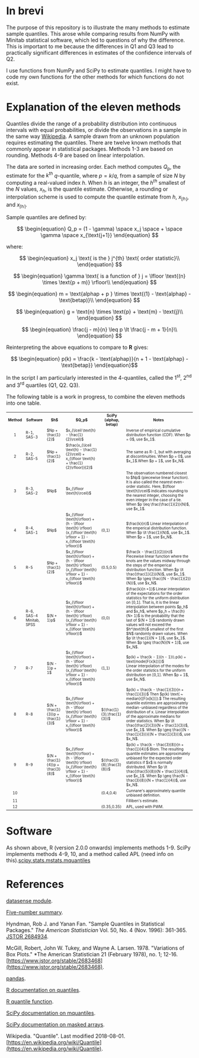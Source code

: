 <!--
[![Coverity Scan Build Status](https://img.shields.io/coverity/scan/10257.svg)](https://scan.coverity.com/projects/gillespilon-estimating_sample_quantiles)
[![Travis](https://img.shields.io/travis/rust-lang/rust.svg)](https://travis-ci.org/gillespilon/estimating_sample_quantiles)
-->

# In brevi

The purpose of this repository is to illustrate the many methods to estimate sample quantiles. This arose while comparing results from NumPy with Minitab statistical software, which led to questions of why the difference. This is important to me because the differences in Q1 and Q3 lead to practically significant differences in estimates of the confidence intervals of Q2.

I use functions from NumPy and SciPy to estimate quantiles. I might have to code my own functions for the other methods for which functions do not exist.

# Explanation of the eleven methods

Quantiles divide the range of a probability distribution into continuous intervals with equal probabilities, or divide the observations in a sample in the same way [Wikipedia](https://en.wikipedia.org/wiki/Quantile). A sample drawn from an unknown population requires estimating the quantiles. There are twelve known methods that commonly appear in statistical packages. Methods 1-3 are based on rounding. Methods 4-9 are based on linear interpolation.

The data are sorted in increasing order. Each method computes $Q_{\text{p}}$, the estimate for the $k^{th}$ $q$-quantile, where $p = k/q$, from a sample of size $N$ by computing a real-valued index $h$. When $h$ is an integer, the $h^{th}$ smallest of the $N$ values, $x_h$, is the quantile estimate. Otherwise, a rounding or interpolation scheme is used to compute the quantile estimate from $h$, $x_{\lfloor \text{h}\rfloor}$, and $x_{\lceil \text{h}\rceil}$.

Sample quantiles are defined by:

$$
\begin{equation}
Q_p = (1 - \gamma) \space x_j \space + \space \gamma \space x_{\text{j+1}}
\end{equation}
$$

where:

$$
\begin{equation}
x_j \text{ is the } j^{th} \text{ order statistic}\\
\end{equation}
$$

$$
\begin{equation}
\gamma \text{ is a function of } j = \lfloor \text{(n} \times \text{p + m)} \rfloor\\
\end{equation}
$$

$$
\begin{equation}
m = \text{alphap + p } \times \text{(1} - \text{alphap} - \text{betap)}\\
\end{equation}
$$

$$
\begin{equation}
g = \text{n} \times \text{p} + \text{m} - \text{j}\\
\end{equation}
$$

$$
\begin{equation}
\frac{j - m}{n} \leq p \lt \frac{j - m + 1}{n}\\
\end{equation}
$$

Reinterpreting the above equations to compare to <b>R</b> gives:

$$
\begin{equation}
p(k) = \frac{k - \text{alphap}}{n + 1 - \text{alphap} - \text{betap}}
\end{equation}$$

In the script I am particularly interested in the 4-quantiles, called the 1<sup>st</sup>, 2<sup>nd</sup> and 3<sup>rd</sup> quartiles (Q1, Q2. Q3).

The following table is a work in progress, to combine the eleven methods into one table.

<table>
<tbody style="font-size: 10px";>
<tr>
<th style="text-align:center">Method</th>
<th style="text-align:center">Software</th>
<th style="text-align:center">$h$</th>
<th style="text-align:center">$Q_p$</th>
<th style="text-align:center">SciPy (alphap, betap)</th>
<th style="text-align:center">Notes</th>
</tr>
<tr>
<td style="text-align:center">1</td>
<td>R-1, SAS-3</td>
<td>$Np + \frac{1}{2}$</td>
<td>$x_{\lceil \text{h} - \frac{1}{2}\rceil}$</td>
<td></td>
<td>Inverse of empirical cumulative distribution function (CDF). When $p = 0$, use $x_1$.</td>
</tr>
<tr>
<td style="text-align:center">2</td>
<td>R-2, SAS-5</td>
<td>$Np + \frac{1}{2}$</td>
<td>$\frac{x_{\lceil \text{h} - \frac{1}{2}\rceil} + x_{\lfloor \text{h} + \frac{1}{2}\rfloor}}{2}$</td>
<td></td>
<td>The same as R-1, but with averaging at discontinuities. When $p = 0$, use $x_1$.When $p = 1$, use $x_N$.</td>
</tr>
<tr>
<td style="text-align:center">3</td>
<td>R-3, SAS-2</td>
<td>$Np$</td>
<td>$x_{\lfloor \text{h}\rceil}$</td>
<td></td>
<td>The observation numbered closest to $Np$ (piecewise linear function). It is also called the nearest even-order statistic. Here, $\lfloor \text{h}\rceil$ indicates rounding to the nearest integer, choosing the even integer in the case of a tie. When $p \leq \frac{\frac{1}{2}}{N}$, use $x_1$.</td>
</tr>
<tr>
<td style="text-align:center">4</td>
<td>R-4, SAS-1</td>
<td>$Np$</td>
<td>$x_{\lfloor \text{h}\rfloor} + (h - \lfloor \text{h} \rfloor) (x_{\lfloor \text{h} \rfloor + 1} - x_{\lfloor \text{h} \rfloor})$</td>
<td>(0,1)</td>
<td>$\frac{k}{n}$ Linear interpolation of the emperical distribution function. When $p \lt \frac{1}{N}$, use $x_1$. When $p = 1$, use $x_N$.</td>
</tr>
<tr>
<td style="text-align:center">5</td>
<td>R-5</td>
<td>$Np + \frac{1}{2}$</td>
<td>$x_{\lfloor \text{h}\rfloor} + (h - \lfloor \text{h} \rfloor) (x_{\lfloor \text{h} \rfloor + 1} - x_{\lfloor \text{h} \rfloor})$</td>
<td>(0.5,0.5)</td>
<td>$\frac{k - \frac{1}{2}}{n}$ Piecewise linear function where the knots are the values midway through the steps of the emperical distribution function. When $p \lt \frac{\frac{1}{2}}{N}$, use $x_1$. When $p \geq \frac{(N - \frac{1}{2}}{N})$, use $x_N$.</td>
</tr>
<tr>
<td style="text-align:center">6</td>
<td>R-6, SAS-4 Minitab, SPSS</td>
<td>$(N + 1)p$</td>
<td>$x_{\lfloor \text{h}\rfloor} + (h - \lfloor \text{h} \rfloor) (x_{\lfloor \text{h} \rfloor + 1} - x_{\lfloor \text{h} \rfloor})$</td>
<td>(0,0)</td>
<td>$\frac{k}{n +1}$ Linear interpolation of the expectations for the order statistics for the uniform distribution on [0,1]. That is, it is the linear interpolation between points $p_h$ and $x_h$, where $p_h = \frac{h}{N+ 1}$ is the probability that the last of $(N + 1)$ randomly drawn values will not exceed the $h^\text{th}$ smallest of the first $N$ randomly drawn values. When $p \lt \frac{1}{N + 1}$, use $x_1$. When $p \geq \frac{N}{N + 1}$, use $x_N$.</td>
</tr>
<tr>
<td style="text-align:center">7</td>
<td>R-7</td>
<td>$(N - 1)p + 1$</td>
<td>$x_{\lfloor \text{h}\rfloor} + (h - \lfloor \text{h} \rfloor) (x_{\lfloor \text{h} \rfloor + 1} - x_{\lfloor \text{h} \rfloor})$</td>
<td>(1,1)</td>
<td>$p(k) = \frac{k - 1}{n - 1}\\ p(k) = \text{mode[F(x[k])]}$<br />Linear interpolation of the modes for the order statistics for the uniform distribution on [0,1].  When $p = 1$, use $x_N$.</td>
</tr>
<tr>
<td style="text-align:center">8</td>
<td>R-8</td>
<td>$(N + \frac{1}{3})p + \frac{1}{3}$</td>
<td>$x_{\lfloor \text{h}\rfloor} + (h - \lfloor \text{h} \rfloor) (x_{\lfloor \text{h} \rfloor + 1} - x_{\lfloor \text{h} \rfloor})$</td>
<td>$(\frac{1}{3},\frac{1}{3})$</td>
<td>$p(k) = \frac{k - \frac{1}{3}}{n + \frac{1}{3}}$ Then $p(k) \text{ ~ median}{[F(x[k])]}.$ The resulting quantile estimtes are approximately median-unbiased regardless of the distribution of x. Linear interpolation of the approximate medians for order statistics. When $p \lt \frac{\frac{2}{3}}{N + \frac{1}{3}}$, use $x_1$. When $p \geq \frac{(N - \frac{1}{3})}{(N + \frac{1}{3})}$, use $x_N$.</td>
</tr>
<tr>
<td style="text-align:center">9</td>
<td>R-9</td>
<td>$(N + \frac{1}{4})p + \frac{3}{8}$</td>
<td>$x_{\lfloor \text{h}\rfloor} + (h - \lfloor \text{h} \rfloor) (x_{\lfloor \text{h} \rfloor + 1} - x_{\lfloor \text{h} \rfloor})$</td>
<td>$(\frac{3}{8},\frac{3}{8})$</td>
<td>$p(k) = \frac{k - \frac{3}{8}}{n + \frac{1}{4}}$ Blom. The resulting quantile estimates are approximately unbiased for the expected order statistics if $x$ is normally distributed. When $p \lt \frac{\frac{5}{8}}{N + \frac{1}{4}}$, use $x_1$. When $p \geq \frac{N - \frac{3}{8}}{N + \frac{1}{4}}$, use $x_N$.</td>
</tr>
<tr>
<td style="text-align:center">10</td>
<td></td>
<td></td>
<td></td>
<td>(0.4,0.4)</td>
<td>Cunnane's approximately quantile unbiased definition.</td>
</tr>
<tr>
<td style="text-align:center">11</td>
<td></td>
<td></td>
<td></td>
<td></td>
<td>Filliben's estimate.</td>
</tr>
<tr>
<td style="text-align:center">12</td>
<td></td>
<td></td>
<td></td>
<td>(0.35,0.35)</td>
<td>APL, used with PWM.</td>
</tr>
</tbody>
</table>

# Software

As shown above, R (version 2.0.0 onwards) implements methods 1-9. SciPy implements methods 4-9, 10, and a method called APL (need info on this).[scipy.stats.mstats.mquantiles](https://docs.scipy.org/doc/scipy/reference/generated/scipy.stats.mstats.mquantiles.html)

# References

[datasense module](https://github.com/gillespilon/datasense).

[Five-number summary](https://en.wikipedia.org/wiki/Five-number_summary).

Hyndman, Rob J. and Yanan Fan. "Sample Quantiles in Statistical Packages." *The American Statistician* Vol. 50, No. 4 (Nov. 1996): 361-365. [JSTOR 2684934](http://www.jstor.org/stable/2684934).

McGill, Robert, John W. Tukey, and Wayne A. Larsen. 1978. "Variations of Box Plots." *The American Statistician 21 (February 1978), no. 1; 12-16. [https://www.jstor.org/stable/2683468](https://www.jstor.org/stable/2683468).

[pandas](https://pandas.pydata.org/pandas-docs/stable/api.html).

[R documentation on quantiles](https://www.rdocumentation.org/packages/stats/topics/quantile).

[R quantile function](https://stat.ethz.ch/R-manual/R-devel/library/stats/html/quantile.html).

[SciPy documentation on mquantiles](https://docs.scipy.org/doc/scipy/reference/generated/scipy.stats.mstats.mquantiles.html).

[SciPy documentation on masked arrays](https://numpy.org/doc/stable/reference/maskedarray.html).

Wikipedia. "Quantile". Last modified 2018-08-01. [https://en.wikipedia.org/wiki/Quantile](https://en.wikipedia.org/wiki/Quantile).
